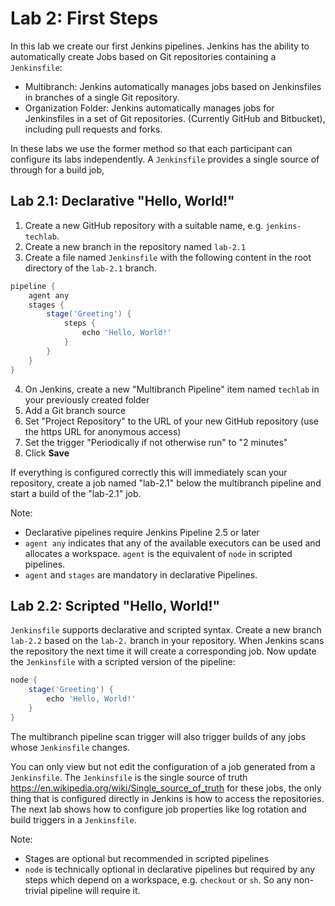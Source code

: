 Lab 2: First Steps
==================

In this lab we create our first Jenkins pipelines.
Jenkins has the ability to automatically create Jobs based on Git repositories containing a ``Jenkinsfile``:

* Multibranch: Jenkins automatically manages jobs based on Jenkinsfiles in branches of a single Git repository.
* Organization Folder: Jenkins automatically manages jobs for Jenkinsfiles in a set of Git repositories. (Currently GitHub and Bitbucket), including pull requests and forks.

In these labs we use the former method so that each participant can configure its labs independently.
A ``Jenkinsfile`` provides a single source of through for a build job, 

Lab 2.1: Declarative "Hello, World!"
------------------------------------

1. Create a new GitHub repository with a suitable name, e.g. ``jenkins-techlab``.
2. Create a new branch in the repository named ``lab-2.1``
3. Create a file named ``Jenkinsfile`` with the following content in the root directory of the ``lab-2.1`` branch.

```groovy
pipeline {
    agent any
    stages {
        stage('Greeting') {
            steps {
                echo 'Hello, World!'
            }
        }
    }
}
```

4. On Jenkins, create a new "Multibranch Pipeline" item named ``techlab`` in your previously created folder
5. Add a Git branch source
6. Set "Project Repository" to the URL of your new GitHub repository (use the https URL for anonymous access)
7. Set the trigger "Periodically if not otherwise run" to "2 minutes"
8. Click **Save**

If everything is configured correctly this will immediately scan your repository, create a job named "lab-2.1" below the multibranch pipeline and start a build of the "lab-2.1" job.

Note:
* Declarative pipelines require Jenkins Pipeline 2.5 or later
* ``agent any`` indicates that any of the available executors can be used and allocates a workspace. ``agent`` is the equivalent of ``node`` in scripted pipelines.
* ``agent`` and ``stages`` are mandatory in declarative Pipelines.

Lab 2.2: Scripted "Hello, World!"
---------------------------------

``Jenkinsfile`` supports declarative and scripted syntax. Create a
new branch ``lab-2.2`` based on the ``lab-2.`` branch in your repository. When Jenkins scans the repository the next time it will create a corresponding job.
Now update the ``Jenkinsfile`` with a scripted version of the pipeline:

```groovy
node {
    stage('Greeting') {
        echo 'Hello, World!'
    }
}
```

The multibranch pipeline scan trigger will also trigger builds of any jobs whose ``Jenkinsfile`` changes.

You can only view but not edit the configuration of a job generated from a ``Jenkinsfile``. The ``Jenkinsfile`` is the single source of truth <https://en.wikipedia.org/wiki/Single_source_of_truth> for these jobs, the only thing that is configured directly in Jenkins is how to access the repositories. The next lab shows how to configure job properties like log rotation and build triggers in a ``Jenkinsfile``.

Note:
* Stages are optional but recommended in scripted pipelines
* ``node`` is technically optional in declarative pipelines but required by any steps which depend on a workspace, e.g. ``checkout`` or ``sh``. So any non-trivial pipeline will require it.
